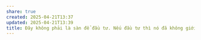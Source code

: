```yaml
---
share: true
created: 2025-04-21T13:37
updated: 2025-04-21T13:39
title: Đây không phải là sàn để đầu tư. Nếu đầu tư thì nó đã không giới hạn 500k/ngày mà sẽ để cho càng nhiều càng lời
---
```

